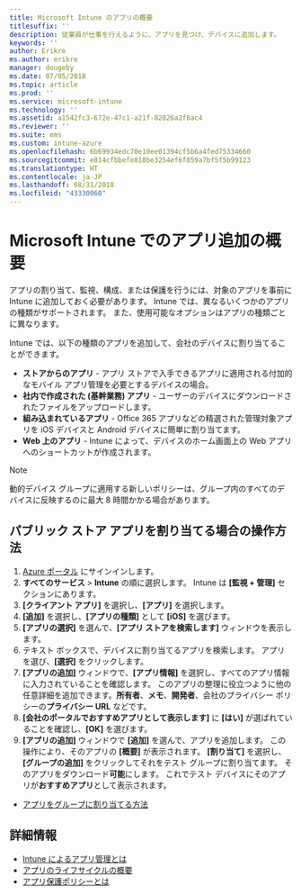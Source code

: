 ```yaml
---
title: Microsoft Intune のアプリの概要
titlesuffix: ''
description: 従業員が仕事を行えるように、アプリを見つけ、デバイスに追加します。
keywords: ''
author: Erikre
ms.author: erikre
manager: dougeby
ms.date: 07/05/2018
ms.topic: article
ms.prod: ''
ms.service: microsoft-intune
ms.technology: ''
ms.assetid: a1542fc3-672e-47c1-a21f-82826a2f8ac4
ms.reviewer: ''
ms.suite: ems
ms.custom: intune-azure
ms.openlocfilehash: 6b69934edc70e10ee01394cf5b6a4fed75334660
ms.sourcegitcommit: e814cfbbefe818be3254ef6f859a7bf5f5b99123
ms.translationtype: HT
ms.contentlocale: ja-JP
ms.lasthandoff: 08/31/2018
ms.locfileid: "43330060"
---
```

# <a name="get-started-with-adding-apps-in-microsoft-intune"></a>Microsoft Intune でのアプリ追加の概要

アプリの割り当て、監視、構成、または保護を行うには、対象のアプリを事前に Intune に追加しておく必要があります。 Intune では、異なるいくつかのアプリの種類がサポートされます。 また、使用可能なオプションはアプリの種類ごとに異なります。

Intune では、以下の種類のアプリを追加して、会社のデバイスに割り当てることができます。
- **ストアからのアプリ** - アプリ ストアで入手できるアプリに適用される付加的なモバイル アプリ管理を必要とするデバイスの場合。
- **社内で作成された (基幹業務) アプリ** - ユーザーのデバイスにダウンロードされたファイルをアップロードします。
- **組み込まれているアプリ** - Office 365 アプリなどの精選された管理対象アプリを iOS デバイスと Android デバイスに簡単に割り当てます。
- **Web 上のアプリ** - Intune によって、デバイスのホーム画面上の Web アプリへのショートカットが作成されます。

> [!NOTE]
> 動的デバイス グループに適用する新しいポリシーは、グループ内のすべてのデバイスに反映するのに最大 8 時間かかる場合があります。

## <a name="how-do-i-assign-a-public-store-app"></a>パブリック ストア アプリを割り当てる場合の操作方法

1. [Azure ポータル](https://portal.azure.com) にサインインします。
2. **すべてのサービス** > **Intune** の順に選択します。 Intune は **[監視 + 管理]** セクションにあります。
3. **[クライアント アプリ]** を選択し、**[アプリ]** を選択します。
4. **[追加]** を選択し、**[アプリの種類]** として **[iOS]** を選びます。
5. **[アプリの選択]** を選んで、**[アプリ ストアを検索します]** ウィンドウを表示します。
6. テキスト ボックスで、デバイスに割り当てるアプリを検索します。 アプリを選び、**[選択]** をクリックします。
7. **[アプリの追加]** ウィンドウで、**[アプリ情報]** を選択し、すべてのアプリ情報に入力されていることを確認します。 このアプリの整理に役立つように他の任意詳細を追加できます。**所有者**、**メモ**、**開発者**、会社のプライバシー ポリシーの**プライバシー URL** などです。
8. **[会社のポータルでおすすめアプリとして表示します]** に **[はい]** が選ばれていることを確認し、**[OK]** を選びます。
9. **[アプリの追加]** ウィンドウで **[追加]** を選んで、アプリを追加します。 この操作により、そのアプリの **[概要]** が表示されます。 **[割り当て]** を選択し、**[グループの追加]** をクリックしてそれをテスト グループに割り当てます。 そのアプリをダウンロード**可能**にします。 これでテスト デバイスにそのアプリが**おすすめアプリ**として表示されます。


- [アプリをグループに割り当てる方法](apps-deploy.md)

## <a name="learn-more"></a>詳細情報

* [Intune によるアプリ管理とは](app-management.md)
* [アプリのライフサイクルの概要](app-lifecycle.md)
* [アプリ保護ポリシーとは](app-protection-policy.md)
